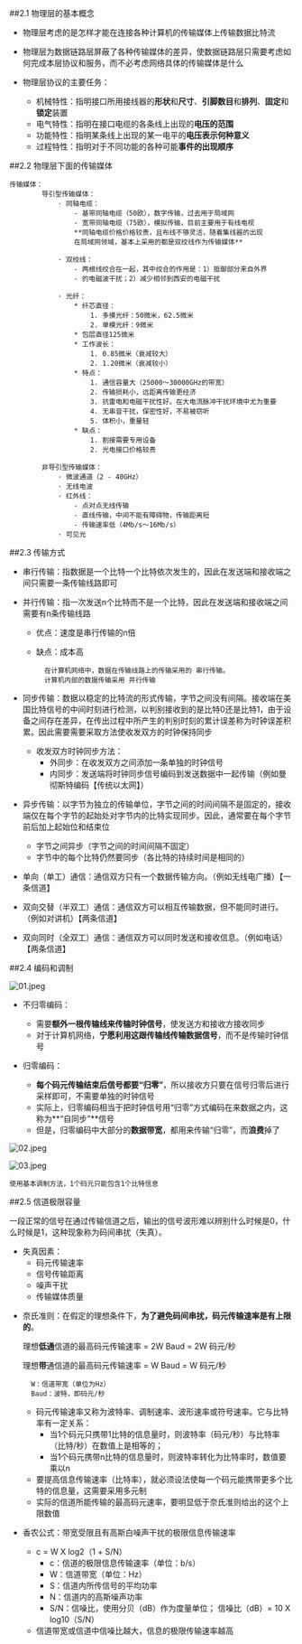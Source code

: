 ##2.1 物理层的基本概念

* 物理层考虑的是怎样才能在连接各种计算机的传输媒体上传输数据比特流
* 物理层为数据链路层屏蔽了各种传输媒体的差异，使数据链路层只需要考虑如何完成本层协议和服务，而不必考虑网络具体的传输媒体是什么
				
* 物理层协议的主要任务：
	* 机械特性：指明接口所用接线器的**形状**和**尺寸**、**引脚数目**和**排列**、**固定**和**锁定**装置
	* 电气特性：指明在接口电缆的各条线上出现的**电压的范围**
	* 功能特性：指明某条线上出现的某一电平的**电压表示何种意义**
	* 过程特性：指明对于不同功能的各种可能**事件的出现顺序**

##2.2 物理层下面的传输媒体

	传输媒体：
			导引型传输媒体：
				· 同轴电缆：
					- 基带同轴电缆（50欧），数字传输，过去用于局域网
					- 宽带同轴电缆（75欧），模拟传输，目前主要用于有线电视
					**同轴电缆价格价格较贵，且布线不够灵活，随着集线器的出现
					在局域网领域，基本上采用的都是双绞线作为传输媒体**
					
				· 双绞线：
					- 两根线绞合在一起，其中绞合的作用是：1）抵御部分来自外界
					- 的电磁波干扰；2）减少相邻到西安的电磁干扰
					
				· 光纤：
					* 纤芯直径：
						1. 多摸光纤：50微米，62.5微米
						2. 单模光纤：9微米
					* 包层直径125微米
					* 工作波长：
						1. 0.85微米（衰减较大）
						2. 1.20微米（衰减较小）
					* 特点：
						1. 通信容量大（25000～30000GHz的带宽）
						2. 传输损耗小，远距离传输更经济
						3. 抗雷电和电磁干扰性好。在大电流脉冲干扰环境中尤为重要
						4. 无串音干扰，保密性好，不易被窃听
						5. 体积小，重量轻
					* 缺点：
						1. 割接需要专用设备
						2. 光电接口价格较贵
											
			非导引型传输媒体：
				· 微波通道（2 - 40GHz）
				· 无线电波
				· 红外线：
					- 点对点无线传输
					- 直线传输，中间不能有障碍物，传输距离短
					- 传输速率低（4Mb/s～16Mb/s）
				· 可见光
				
##2.3 传输方式

* 串行传输：指数据是一个比特一个比特依次发生的，因此在发送端和接收端之间只需要一条传输线路即可

* 并行传输：指一次发送n个比特而不是一个比特，因此在发送端和接收端之间需要有n条传输线路
	* 优点：速度是串行传输的n倍
	* 缺点：成本高


			在计算机网络中，数据在传输线路上的传输采用的 串行传输。
			计算机内部的数据传输采用 并行传输
			
* 同步传输：数据以稳定的比特流的形式传输，字节之间没有间隔。接收端在美国比特信号的中间时刻进行检测，以判别接收到的是比特0还是比特1，由于设备之间存在差异，在传出过程中所产生的判别时刻的累计误差称为时钟误差积累。因此需要需要采取方法使收发双方的时钟保持同步

	* 收发双方时钟同步方法：
		* 外同步：在收发双方之间添加一条单独的时钟信号
		* 内同步：发送端将时钟同步信号编码到发送数据中一起传输（例如曼彻斯特编码【传统以太网】）
		
* 异步传输：以字节为独立的传输单位，字节之间的时间间隔不是固定的，接收端仅在每个字节的起始处对字节内的比特实现同步。因此，通常要在每个字节前后加上起始位和结束位
	* 字节之间异步（字节之间的时间间隔不固定）
	* 字节中的每个比特仍然要同步（各比特的持续时间是相同的）				
* 单向（单工）通信：通信双方只有一个数据传输方向。（例如无线电广播）【一条信道】
* 双向交替（半双工）通信：通信双方可以相互传输数据，但不能同时进行。（例如对讲机）【两条信道】
* 双向同时（全双工）通信：通信双方可以同时发送和接收信息。（例如电话）【两条信道】
				
				
##2.4 编码和调制				

![01.jpeg](/Users/zhangbowen/Desktop/计算机网络/01.jpeg)

* 不归零编码：
	* 需要**额外一根传输线来传输时钟信号**，使发送方和接收方接收同步
	* 对于计算机网络，**宁愿利用这跟传输线传输数据信号**，而不是传输时钟信号
	
* 归零编码：
	* **每个码元传输结束后信号都要“归零”**，所以接收方只要在信号归零后进行采样即可，不需要单独的时钟信号
	* 实际上，归零编码相当于把时钟信号用“归零”方式编码在来数据之内，这称为**“自同步”**信号
	* 但是，归零编码中大部分的**数据带宽**，都用来传输“归零”，而**浪费**掉了

![02.jpeg](/Users/zhangbowen/Desktop/计算机网络/02.jpeg)

![03.jpeg](/Users/zhangbowen/Desktop/计算机网络/03.jpeg)

	使用基本调制方法，1个码元只能包含1个比特信息
	


##2.5 信道极限容量

一段正常的信号在通过传输信道之后，输出的信号波形难以辨别什么时候是0，什么时候是1，这种现象称为码间串扰（失真）。

- 失真因素：
	- 码元传输速率
	- 信号传输距离
	- 噪声干扰
	- 传输媒体质量

* 奈氏准则：在假定的理想条件下，**为了避免码间串扰，码元传输速率是有上限的**。
	
	理想**低通**信道的最高码元传输速率 = 2W Baud = 2W 码元/秒
	
	理想**带**通信道的最高码元传输速率 = W Baud = W 码元/秒
	
		W：信道带宽（单位为Hz）
		Baud：波特，即码元/秒
	- 码元传输速率又称为波特率、调制速率、波形速率或符号速率。它与比特率有一定关系：
		- 当1个码元只携带1比特的信息量时，则波特率（码元/秒）与比特率（比特/秒）在数值上是相等的；
		- 当1个码元携带n比特的信息量时，则波特率转化为比特率时，数值要乘以n
	- 要提高信息传输速率（比特率），就必须设法使每一个码元能携带更多个比特的信息量，这需要采用多元制
	- 实际的信道所能传输的最高码元速率，要明显低于奈氏准则给出的这个上限数值

* 香农公式：带宽受限且有高斯白噪声干扰的极限信息传输速率

	- c = W X log2（1 + S/N）
		- c：信道的极限信息传输速率（单位：b/s）
		- W：信道带宽（单位：Hz）
		- S：信道内所传信号的平均功率
		- N：信道内的高斯噪声功率
		- S/N：信噪比，使用分贝（dB）作为度量单位； 信噪比（dB）= 10 X log10（S/N）
	- 信道带宽或信道中信噪比越大，信息的极限传输速率越高


				
				
				
				